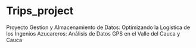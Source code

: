 # Trips_project
Proyecto Gestion y Almacenamiento de Datos: Optimizando la Logística de los Ingenios Azucareros: Análisis de Datos GPS en el Valle del Cauca y Cauca
